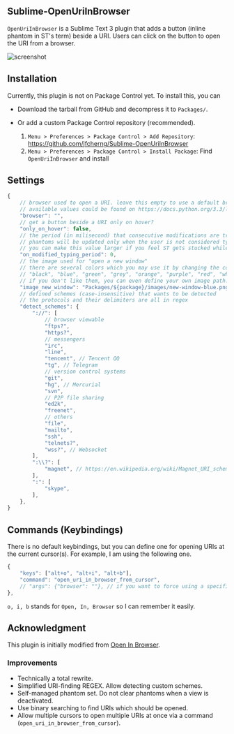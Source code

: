 ## Sublime-OpenUriInBrowser

`OpenUriInBrowser` is a Sublime Text 3 plugin that adds a button (inline phantom in ST's term)
beside a URI. Users can click on the button to open the URI from a browser.

![screenshot](https://raw.githubusercontent.com/jfcherng/Sublime-OpenUriInBrowser/master/screenshot.png)


## Installation

Currently, this plugin is not on Package Control yet. To install this, you can

- Download the tarball from GitHub and decompress it to `Packages/`.
- Or add a custom Package Control repository (recommended).

  1. `Menu > Preferences > Package Control > Add Repository`:
     https://github.com/jfcherng/Sublime-OpenUriInBrowser
  1. `Menu > Preferences > Package Control > Install Package`: 
     Find `OpenUriInBrowser` and install


## Settings

```javascript
{
    // browser used to open a URI. leave this empty to use a default browser.
    // available values could be found on https://docs.python.org/3.3/library/webbrowser.html#webbrowser.get
    "browser": "",
    // get a button beside a URI only on hover?
    "only_on_hover": false,
    // the period (in milisecond) that consecutive modifications are treated as typing
    // phantoms will be updated only when the user is not considered typing
    // you can make this value larger if you feel ST gets stucked while typing
    "on_modified_typing_period": 0,
    // the image used for "open a new window"
    // there are several colors which you may use it by changing the color in the filename
    // "black", "blue", "green", "grey", "orange", "purple", "red", "white", "yellow"
    // if you don't like them, you can even define your own image path.
    "image_new_window": "Packages/${package}/images/new-window-blue.png",
    // defined schemes (case-insensitive) that wants to be detected
    // the protocols and their delimiters are all in regex
    "detect_schemes": {
        "://": [
            // browser viewable
            "ftps?",
            "https?",
            // messengers
            "irc",
            "line",
            "tencent", // Tencent QQ
            "tg", // Telegram
            // version control systems
            "git",
            "hg", // Mercurial
            "svn",
            // P2P file sharing
            "ed2k",
            "freenet",
            // others
            "file",
            "mailto",
            "ssh",
            "telnets?",
            "wss?", // Websocket
        ],
        ":\\?": [
            "magnet", // https://en.wikipedia.org/wiki/Magnet_URI_scheme
        ],
        ":": [
            "skype",
        ],
    },
}
```


## Commands (Keybindings)

There is no default keybindings, but you can define one for opening URIs at
the current cursor(s). For example, I am using the following one.

```javascript
{ 
    "keys": ["alt+o", "alt+i", "alt+b"],
    "command": "open_uri_in_browser_from_cursor",
    // "args": {"browser": ""}, // if you want to force using a specific browser
},
```

`o, i, b` stands for `Open, In, Browser` so I can remember it easily.


## Acknowledgment

This plugin is initially modified from [Open In Browser](https://packagecontrol.io/packages/Open%20In%20Browser).


### Improvements

- Technically a total rewrite.
- Simplified URI-finding REGEX. Allow detecting custom schemes.
- Self-managed phantom set. Do not clear phantoms when a view is deactivated.
- Use binary searching to find URIs which should be opened.
- Allow multiple cursors to open multiple URIs at once via a command (`open_uri_in_browser_from_cursor`).
